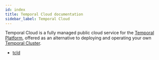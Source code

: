 ```yaml
---
id: index
title: Temporal Cloud documentation
sidebar_label: Temporal Cloud
---
```


Temporal Cloud is a fully managed public cloud service for the [Temporal Platform](https://docs.temporal.io/docs/concepts/what-is-the-temporal-platform/), offered as an alternative to deploying and operating your own [Temporal Cluster](/concepts/what-is-a-temporal-cluster/).

- [tcld](/cloud/tcld)
